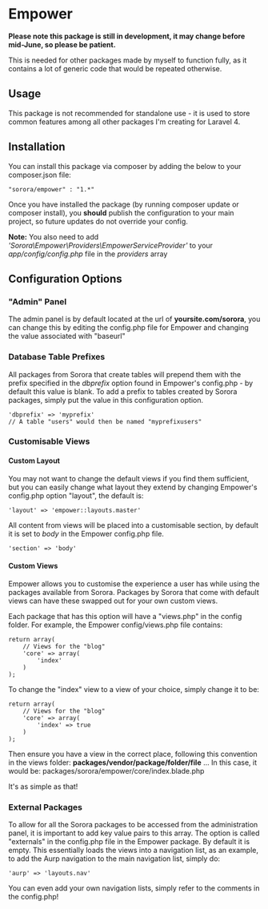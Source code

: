 Empower
=======

**Please note this package is still in development, it may change before mid-June, so please be patient.**

This is needed for other packages made by myself to function fully, as it contains a lot of generic code that would be repeated otherwise.

## Usage

This package is not recommended for standalone use - it is used to store common features among all other packages I'm creating for Laravel 4.

## Installation

You can install this package via composer by adding the below to your composer.json file:

    "sorora/empower" : "1.*"

Once you have installed the package (by running composer update or composer install), you **should** publish the configuration to your main project, so future updates do not override your config.

**Note:** You also need to add *'Sorora\Empower\Providers\EmpowerServiceProvider'* to your *app/config/config.php* file in the *providers* array

## Configuration Options

### "Admin" Panel

The admin panel is by default located at the url of **yoursite.com/sorora**, you can change this by editing the config.php file for Empower and changing the value associated with "baseurl"

### Database Table Prefixes

All packages from Sorora that create tables will prepend them with the prefix specified in the *dbprefix* option found in Empower's config.php - by default this value is blank. To add a prefix to tables created by Sorora packages, simply put the value in this configuration option.

    'dbprefix' => 'myprefix'
    // A table "users" would then be named "myprefixusers"

### Customisable Views

#### Custom Layout

You may not want to change the default views if you find them sufficient, but you can easily change what layout they extend by changing Empower's config.php option "layout", the default is:

    'layout' => 'empower::layouts.master'

All content from views will be placed into a customisable section, by default it is set to *body* in the Empower config.php file.

    'section' => 'body'

#### Custom Views

Empower allows you to customise the experience a user has while using the packages available from Sorora. Packages by Sorora that come with default views can have these swapped out for your own custom views.

Each package that has this option will have a "views.php" in the config folder. For example, the Empower config/views.php file contains:

    return array(
        // Views for the "blog"
        'core' => array(
            'index'
        )
    );

To change the "index" view to a view of your choice, simply change it to be:

    return array(
        // Views for the "blog"
        'core' => array(
            'index' => true
        )
    );

Then ensure you have a view in the correct place, following this convention in the views folder: **packages/vendor/package/folder/file** ... In this case, it would be: packages/sorora/empower/core/index.blade.php

It's as simple as that!

### External Packages

To allow for all the Sorora packages to be accessed from the administration panel, it is important to add key value pairs to this array. The option is called "externals" in the config.php file in the Empower package. By default it is empty. This essentially loads the views into a navigation list, as an example, to add the Aurp navigation to the main navigation list, simply do:

    'aurp' => 'layouts.nav'

You can even add your own navigation lists, simply refer to the comments in the config.php!